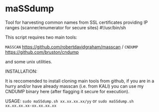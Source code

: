 # maSSdump
Tool for harvesting common names from SSL  certificates providing IP ranges  (scanner/enumerator for secure sites) 
#!/usr/bin/sh

This script requires two main tools:

`MASSCAN` https://github.com/robertdavidgraham/masscan /
`CNDUMP` https://github.com/bruston/cndump 

and some unix utilities.

INSTALLATION:

It is reccomended to install cloning main tools from github,
if you are in a hurry and/or have already masscan (i.e. from KALI) you can use my CNDUMP binary here (after flagging it secure for execution).



USAGE: `sudo maSSdump.sh xx.xx.xx.xx/yy` or `sudo maSSdump.sh xx.xx.xx.xx-xx.xx.xx.xx` 


